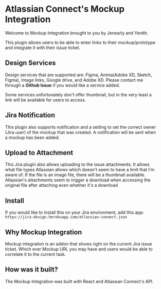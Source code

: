 # Atlassian Connect's Mockup Integration 

Welcome to Mockup Integration brought to you by Jenearly and Yenith. 

This plugin allows users to be able to enter links to their mockup/prototype and integrate it with their issue ticket. 

## Design Services
Design services that are supported are: Figma, Anima(Adobe XD, Sketch, Figma), Image links, Google drive, and Adobe XD. Please contact me through a **Github Issue** if you would like a service added.

Some services unfortunately don't offer thumbnail, but in the very least a link will be available for users to access. 

## Jira Notification
This plugin also supports notification and a setting to set the correct owner (Jira user) of the mockup that was created. A notification will be sent when a mockup has been added. 

## Upload to Attachment 

This Jira plugin also allows uploading to the issue attachments. It allows what file types Atlassian allows which doesn't seem to have a limit that I'm aware of. If the file is an image file, there will be a thumbnail available. Atlassian's attachments seem to trigger a download when accessing the original file after attaching even whether it's a download

## Install 

If you would like to install this on your Jira environment, add this app: 
`https://jira-design.herokuapp.com/atlassian-connect.json`


## Why Mockup Integration

Mockup integration is an addon that shows right on the current Jira issue ticket. Which ever Mockup URL you may have and users would be able to correlate it to the current task. 

## How was it built?

The Mockup Integration was built with React and Atlassian Connect's API. 